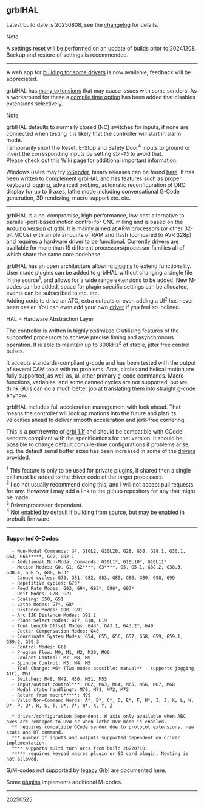 ## grblHAL ##

Latest build date is 20250808, see the [changelog](changelog.md) for details.  

> [!NOTE]
>  A settings reset will be performed on an update of builds prior to 20241208. Backup and restore of settings is recommended.  

---

A web app for [building for some drivers](http://svn.io-engineering.com:8080/) is now available, feedback will be appreciated.

grblHAL has [many extensions](https://github.com/grblHAL/core/wiki) that may cause issues with some senders.
As a workaround for these a [compile time option](https://github.com/grblHAL/core/wiki/Changes-from-grbl-1.1#workaround) has been added that disables extensions selectively. 

> [!NOTE]
> grblHAL defaults to normally closed \(NC\) switches for inputs, if none are connected when testing it is likely that the controller will start in alarm mode.  
> Temporarily short the Reset, E-Stop and Safety Door<sup>4</sup> inputs to ground or invert the corresponding inputs by setting `$14=73` to avoid that.  
> Please check out [this Wiki page](https://github.com/grblHAL/core/wiki/Changes-from-grbl-1.1) for additional important information.

Windows users may try [ioSender](https://github.com/terjeio/Grbl-GCode-Sender), binary releases can be found [here](https://github.com/terjeio/Grbl-GCode-Sender/releases).
It has been written to complement grblHAL and has features such as proper keyboard jogging, advanced probing, automatic reconfiguration of DRO display for up to 6 axes, lathe mode including conversational G-Code generation, 3D rendering, macro support etc. etc.

---

grblHAL is a no-compromise, high performance, low cost alternative to parallel-port-based motion control for CNC milling and is based on the [Arduino version of grbl](https://github.com/gnea/grbl). It is mainly aimed at ARM processors \(or other 32-bit MCUs\) with ample amounts of RAM and flash \(compared to AVR 328p\) and requires a [hardware driver](https://github.com/grblHAL/drivers) to be functional.
Currently drivers are available for more than 15 different processors/processor families all of which share the same core codebase.

grblHAL has an open architecture allowing [plugins](https://github.com/grblHAL/plugins) to extend functionality.
User made plugins can be added to grblHAL without changing a single file in the source<sup>1</sup>, and allows for a wide range extensions to be added.
New M-codes can be added, space for plugin specific settings can be allocated, events can be subscribed to etc. etc.  
Adding code to drive an ATC, extra outputs or even adding a UI<sup>2</sup> has never been easier. You can even add your own [driver](https://github.com/grblHAL/Templates/tree/master/arm-driver) if you feel so inclined.

HAL = Hardware Abstraction Layer

The controller is written in highly optimized C utilizing features of the supported processors to achieve precise timing and asynchronous operation.
It is able to maintain up to 300kHz<sup>3</sup> of stable, jitter free control pulses.

It accepts standards-compliant g-code and has been tested with the output of several CAM tools with no problems. Arcs, circles and helical motion are fully supported, as well as, all other primary g-code commands. Macro functions, variables, and some canned cycles are not supported, but we think GUIs can do a much better job at translating them into straight g-code anyhow.

grblHAL includes full acceleration management with look ahead. That means the controller will look up motions into the future and plan its velocities ahead to deliver smooth acceleration and jerk-free cornering.

This is a port/rewrite of [grbl 1.1f](https://github.com/gnea/grbl) and should be compatible with GCode senders compliant with the specifications for that version. It should be possible to change default compile-time configurations if problems arise, eg. the default serial buffer sizes has been increased in some of the [drivers](https://github.com/grblHAL/drivers) provided.

<sup>1</sup> This feature is only to be used for private plugins, if shared then a single call must be added to the driver code of the target processors.   
<sup>2</sup> I do not usually recommend doing this, and I will not accept pull requests for any. However I may add a link to the github repository for any that might be made.  
<sup>3</sup> Driver/processor dependent.  
<sup>4</sup> Not enabled by default if building from source, but may be enabled in prebuilt firmware.

***

#### Supported G-Codes:

```
  - Non-Modal Commands: G4, G10L2, G10L20, G28, G30, G28.1, G30.1, G53, G65*****, G92, G92.1
  - Additional Non-Modal Commands: G10L1*, G10L10*, G10L11*
  - Motion Modes: G0, G1, G2****, G3****, G5, G5.1, G38.2, G38.3, G38.4, G38.5, G80, G33*
  - Canned cycles: G73, G81, G82, G83, G85, G86, G89, G98, G99
  - Repetitive cycles: G76*
  - Feed Rate Modes: G93, G94, G95*, G96*, G97*
  - Unit Modes: G20, G21
  - Scaling: G50, G51
  - Lathe modes: G7*, G8*
  - Distance Modes: G90, G91
  - Arc IJK Distance Modes: G91.1
  - Plane Select Modes: G17, G18, G19
  - Tool Length Offset Modes: G43*, G43.1, G43.2*, G49
  - Cutter Compensation Modes: G40
  - Coordinate System Modes: G54, G55, G56, G57, G58, G59, G59.1, G59.2, G59.3
  - Control Modes: G61
  - Program Flow: M0, M1, M2, M30, M60
  - Coolant Control: M7, M8, M9
  - Spindle Control: M3, M4, M5
  - Tool Change: M6* (Two modes possible: manual** - supports jogging, ATC), M61
  - Switches: M48, M49, M50, M51, M53
  - Input/output control***: M62, M63, M64, M65, M66, M67, M68
  - Modal state handling*: M70, M71, M72, M73
  - Return from macro*****: M99
  - Valid Non-Command Words: A*, B*, C*, D, E*, F, H*, I, J, K, L, N, O*, P, Q*, R, S, T, U*, V*, W*, X, Y, Z

  * driver/configuration dependent. W axis only available when ABC axes are remapped to UVW or when lathe UVW mode is enabled.
  ** requires compatible GCode sender due to protocol extensions, new state and RT command.
  *** number of inputs and outputs supported dependent on driver implementation.
  **** supports multi turn arcs from build 20220718.
  ***** requires keypad macros plugin or SD card plugin. Nesting is not allowed.
```

G/M-codes not supported by [legacy Grbl](https://github.com/gnea/grbl/wiki) are documented [here](https://github.com/grblHAL/core/wiki/Additional-G--and-M-codes).

Some [plugins](https://github.com/grblHAL/plugins) implements additional M-codes.

---
20250525
